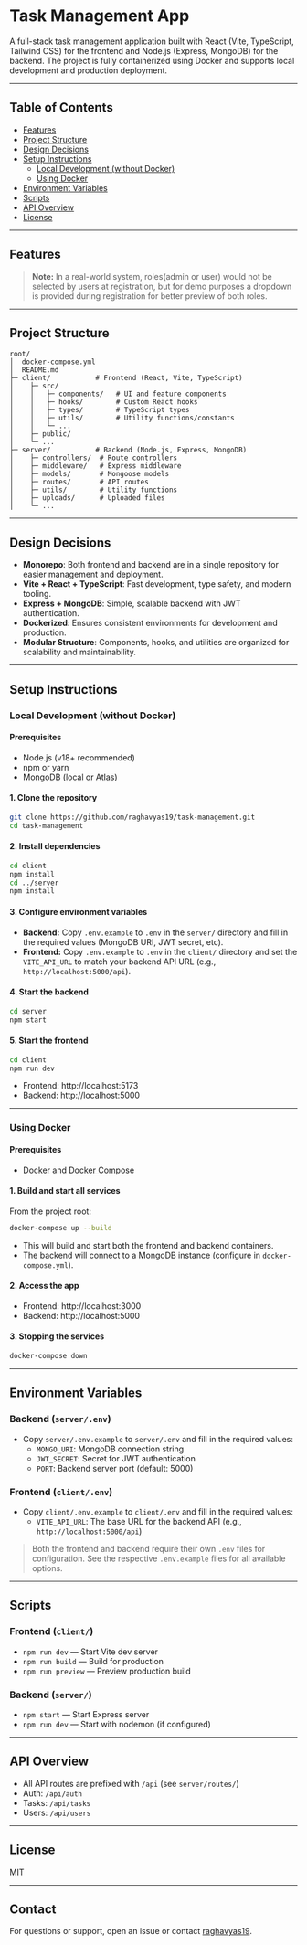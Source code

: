 # Task Management App

A full-stack task management application built with React (Vite, TypeScript, Tailwind CSS) for the frontend and Node.js (Express, MongoDB) for the backend. The project is fully containerized using Docker and supports local development and production deployment.

---

## Table of Contents
- [Features](#features)
- [Project Structure](#project-structure)
- [Design Decisions](#design-decisions)
- [Setup Instructions](#setup-instructions)
  - [Local Development (without Docker)](#local-development-without-docker)
  - [Using Docker](#using-docker)
- [Environment Variables](#environment-variables)
- [Scripts](#scripts)
- [API Overview](#api-overview)
- [License](#license)

---

## Features

> **Note:**
> In a real-world system, roles(admin or user) would not be selected by users at registration, but for demo purposes a dropdown is provided during registration for better preview of both roles.

---

## Project Structure
```
root/
│  docker-compose.yml
│  README.md
├─ client/           # Frontend (React, Vite, TypeScript)
│    ├─ src/
│    │   ├─ components/   # UI and feature components
│    │   ├─ hooks/        # Custom React hooks
│    │   ├─ types/        # TypeScript types
│    │   ├─ utils/        # Utility functions/constants
│    │   └─ ...
│    ├─ public/
│    └─ ...
├─ server/           # Backend (Node.js, Express, MongoDB)
│    ├─ controllers/  # Route controllers
│    ├─ middleware/   # Express middleware
│    ├─ models/       # Mongoose models
│    ├─ routes/       # API routes
│    ├─ utils/        # Utility functions
│    ├─ uploads/      # Uploaded files
│    └─ ...
```

---

## Design Decisions
- **Monorepo**: Both frontend and backend are in a single repository for easier management and deployment.
- **Vite + React + TypeScript**: Fast development, type safety, and modern tooling.
- **Express + MongoDB**: Simple, scalable backend with JWT authentication.
- **Dockerized**: Ensures consistent environments for development and production.
- **Modular Structure**: Components, hooks, and utilities are organized for scalability and maintainability.

---

## Setup Instructions

### Local Development (without Docker)

#### Prerequisites
- Node.js (v18+ recommended)
- npm or yarn
- MongoDB (local or Atlas)

#### 1. Clone the repository
```sh
git clone https://github.com/raghavyas19/task-management.git
cd task-management
```

#### 2. Install dependencies
```sh
cd client
npm install
cd ../server
npm install
```


#### 3. Configure environment variables
- **Backend:** Copy `.env.example` to `.env` in the `server/` directory and fill in the required values (MongoDB URI, JWT secret, etc).
- **Frontend:** Copy `.env.example` to `.env` in the `client/` directory and set the `VITE_API_URL` to match your backend API URL (e.g., `http://localhost:5000/api`).

#### 4. Start the backend
```sh
cd server
npm start
```

#### 5. Start the frontend
```sh
cd client
npm run dev
```

- Frontend: http://localhost:5173
- Backend: http://localhost:5000

---

### Using Docker

#### Prerequisites
- [Docker](https://www.docker.com/) and [Docker Compose](https://docs.docker.com/compose/)

#### 1. Build and start all services
From the project root:
```sh
docker-compose up --build
```
- This will build and start both the frontend and backend containers.
- The backend will connect to a MongoDB instance (configure in `docker-compose.yml`).

#### 2. Access the app
- Frontend: http://localhost:3000
- Backend: http://localhost:5000

#### 3. Stopping the services
```sh
docker-compose down
```

---


## Environment Variables

### Backend (`server/.env`)
- Copy `server/.env.example` to `server/.env` and fill in the required values:
  - `MONGO_URI`: MongoDB connection string
  - `JWT_SECRET`: Secret for JWT authentication
  - `PORT`: Backend server port (default: 5000)

### Frontend (`client/.env`)
- Copy `client/.env.example` to `client/.env` and fill in the required values:
  - `VITE_API_URL`: The base URL for the backend API (e.g., `http://localhost:5000/api`)

> Both the frontend and backend require their own `.env` files for configuration. See the respective `.env.example` files for all available options.

---

## Scripts

### Frontend (`client/`)
- `npm run dev` — Start Vite dev server
- `npm run build` — Build for production
- `npm run preview` — Preview production build

### Backend (`server/`)
- `npm start` — Start Express server
- `npm run dev` — Start with nodemon (if configured)

---

## API Overview
- All API routes are prefixed with `/api` (see `server/routes/`)
- Auth: `/api/auth`
- Tasks: `/api/tasks`
- Users: `/api/users`

---

## License
MIT

---

## Contact
For questions or support, open an issue or contact [raghavyas19](https://github.com/raghavyas19).
